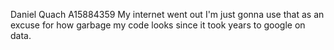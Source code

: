 Daniel Quach
A15884359
My internet went out I'm just gonna use that as an excuse for how garbage my code looks since it took years to google on data. 